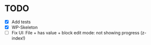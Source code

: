 TODO
====

 - [x] Add tests
 - [x] WP-Skeleton
 - [ ] Fix UI: File + has value + block edit mode: not showing progress (z-index!)
